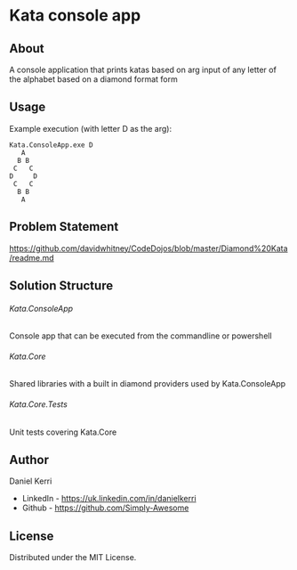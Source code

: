 # Kata console app

## About

A console application that prints katas based on arg input of any letter of the alphabet based on a diamond format form

## Usage

Example execution (with letter D as the arg):

```dotnet
Kata.ConsoleApp.exe D
   A  
  B B
 C   C
D     D
 C   C
  B B
   A
```

## Problem Statement

https://github.com/davidwhitney/CodeDojos/blob/master/Diamond%20Kata/readme.md

## Solution Structure

###### Kata.ConsoleApp
Console app that can be executed from the commandline or powershell

###### Kata.Core 
Shared libraries with a built in diamond providers used by Kata.ConsoleApp

###### Kata.Core.Tests
Unit tests covering Kata.Core

## Author

Daniel Kerri 

- LinkedIn - https://uk.linkedin.com/in/danielkerri
- Github - https://github.com/Simply-Awesome

## License

Distributed under the MIT License. 
